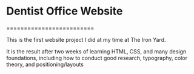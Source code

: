 # Dentist Office Website

=========================

This is the first website project I did at my time at The Iron Yard. 

It is the result after two weeks of learning HTML, CSS, and many design foundations, including how to conduct good research, typography, color theory, and positioning/layouts
